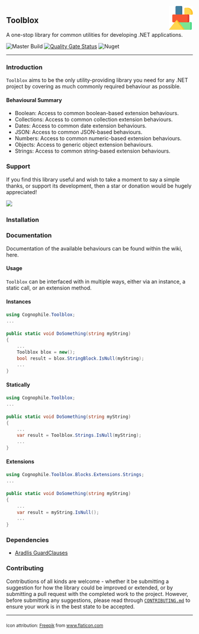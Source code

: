 <img src="Toolblox/Assets/Images/blocks.png" alt="contrast-icon" width="64" height="64" align="right" hspace="0" vspace="3" style="margin-left: 25px;"/>

## Toolblox
A one-stop library for common utilities for developing .NET applications.

![Master Build](https://github.com/cognophile/Toolblox/actions/workflows/build.yml/badge.svg)
[![Quality Gate Status](https://sonarcloud.io/api/project_badges/measure?project=cognophile_Toolblox&metric=alert_status)](https://sonarcloud.io/summary/new_code?id=cognophile_Toolblox)
![Nuget](https://img.shields.io/nuget/v/Cognophile.Toolblox)

---

### Introduction
`Toolblox` aims to be the only utility-providing library you need for any .NET project by covering as much commonly required behaviour as possible.

#### Behavioural Summary
* Boolean: Access to common boolean-based extension behaviours. 
* Collections: Access to common collection extension behaviours.
* Dates: Access to common date extension behaviours.
* JSON: Access to common JSON-based behaviours.
* Numbers: Access to common numeric-based extension behaviours.
* Objects: Access to generic object extension behaviours.
* Strings: Access to common string-based extension behaviours.

### Support
If you find this library useful and wish to take a moment to say a simple thanks, or support its development, then a star or donation would be hugely appreciated!

<a href="https://www.buymeacoffee.com/cognophile"><img src="https://img.buymeacoffee.com/button-api/?text=Buy me a coffee&emoji=&slug=cognophile&button_colour=FFDD00&font_colour=000000&font_family=Cookie&outline_colour=000000&coffee_colour=ffffff"></a>

### Installation

### Documentation
Documentation of the available behaviours can be found within the wiki, here.

#### Usage
`Toolblox` can be interfaced with in multiple ways, either via an instance, a static call, or an extension method. 

#### Instances
```csharp
using Cognophile.Toolblox;
...

public static void DoSomething(string myString)
{
    ...
    Toolblox blox = new();
    bool result = blox.StringBlock.IsNull(myString);
    ...
}
```

#### Statically
```csharp
using Cognophile.Toolblox;
...

public static void DoSomething(string myString)
{
    ...
    var result = Toolblox.Strings.IsNull(myString);
    ...
}
```

#### Extensions
```csharp
using Cognophile.Toolblox.Blocks.Extensions.Strings;
...

public static void DoSomething(string myString)
{
    ...
    var result = myString.IsNull();
    ...
}
```

### Dependencies 
* [Aradlis GuardClauses](https://github.com/ardalis/GuardClauses)

### Contributing
Contributions of all kinds are welcome - whether it be submitting a suggestion for how the library could be improved or extended, or by submitting a pull request with the completed work to the project. However, before submitting any suggestions, please read through [`CONTRIBUTING.md`](https://github.com/cognophile/Toolblox/blob/master/CONTRIBUTING.md) to ensure your work is in the best state to be accepted.

---
<sub>Icon attribution: <a href="https://www.freepik.com" title="Freepik">Freepik</a> from <a href="https://www.flaticon.com/" title="Flaticon">www.flaticon.com</a></sub>